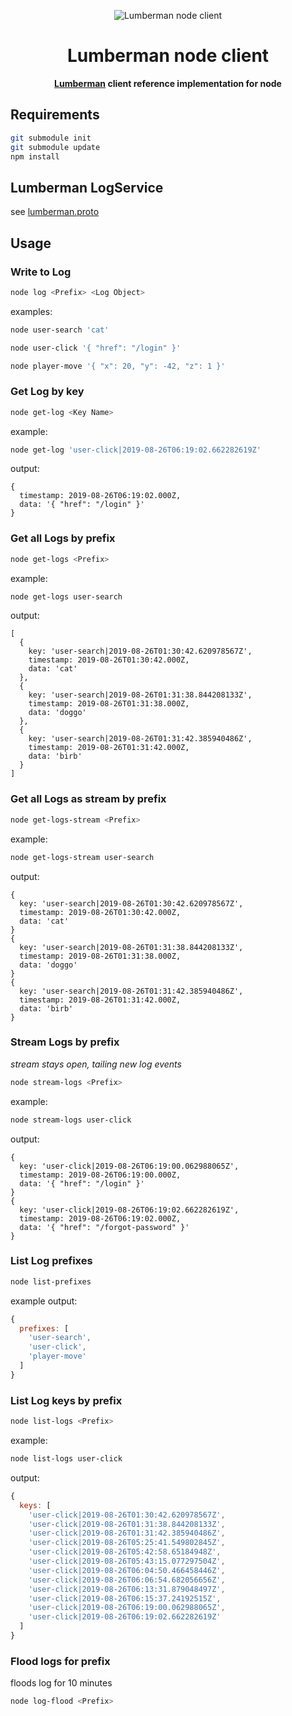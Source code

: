 <p align="center">
  <img src="https://user-images.githubusercontent.com/132562/63731122-1730de80-c823-11e9-833f-3e4c91670a46.png" alt="Lumberman node client" />
</p>

<h1 align="center">Lumberman node client</h1>

<p align="center">
  <strong><a href="https://github.com/webmocha/Lumberman">Lumberman</a> client reference implementation for node</strong>
</p>

## Requirements

```sh
git submodule init
git submodule update
npm install
```

## Lumberman LogService

see [lumberman.proto](https://github.com/webmocha/Lumberman/blob/master/lumberman.proto)

## Usage

### Write to Log

```sh
node log <Prefix> <Log Object>
```

examples:

```sh
node user-search 'cat'
```

```sh
node user-click '{ "href": "/login" }'
```

```sh
node player-move '{ "x": 20, "y": -42, "z": 1 }'
```

### Get Log by key

```sh
node get-log <Key Name>
```

example:

```sh
node get-log 'user-click|2019-08-26T06:19:02.662282619Z'
```

output:

```
{
  timestamp: 2019-08-26T06:19:02.000Z,
  data: '{ "href": "/login" }'
}
```

### Get all Logs by prefix

```sh
node get-logs <Prefix>
```

example:

```sh
node get-logs user-search
```

output:

```
[
  {
    key: 'user-search|2019-08-26T01:30:42.620978567Z',
    timestamp: 2019-08-26T01:30:42.000Z,
    data: 'cat'
  },
  {
    key: 'user-search|2019-08-26T01:31:38.844208133Z',
    timestamp: 2019-08-26T01:31:38.000Z,
    data: 'doggo'
  },
  {
    key: 'user-search|2019-08-26T01:31:42.385940486Z',
    timestamp: 2019-08-26T01:31:42.000Z,
    data: 'birb'
  }
]
```

### Get all Logs as stream by prefix

```sh
node get-logs-stream <Prefix>
```

example:

```sh
node get-logs-stream user-search
```

output:

```
{
  key: 'user-search|2019-08-26T01:30:42.620978567Z',
  timestamp: 2019-08-26T01:30:42.000Z,
  data: 'cat'
}
{
  key: 'user-search|2019-08-26T01:31:38.844208133Z',
  timestamp: 2019-08-26T01:31:38.000Z,
  data: 'doggo'
}
{
  key: 'user-search|2019-08-26T01:31:42.385940486Z',
  timestamp: 2019-08-26T01:31:42.000Z,
  data: 'birb'
}
```

### Stream Logs by prefix

_stream stays open, tailing new log events_

```sh
node stream-logs <Prefix>
```

example:

```sh
node stream-logs user-click
```

output:

```
{
  key: 'user-click|2019-08-26T06:19:00.062988065Z',
  timestamp: 2019-08-26T06:19:00.000Z,
  data: '{ "href": "/login" }'
}
{
  key: 'user-click|2019-08-26T06:19:02.662282619Z',
  timestamp: 2019-08-26T06:19:02.000Z,
  data: '{ "href": "/forgot-password" }'
}
```

### List Log prefixes

```sh
node list-prefixes
```

example output:

```javascript
{
  prefixes: [
    'user-search',
    'user-click',
    'player-move'
  ]
}
```

### List Log keys by prefix

```sh
node list-logs <Prefix>
```

example:

```sh
node list-logs user-click
```

output:

```javascript
{
  keys: [
    'user-click|2019-08-26T01:30:42.620978567Z',
    'user-click|2019-08-26T01:31:38.844208133Z',
    'user-click|2019-08-26T01:31:42.385940486Z',
    'user-click|2019-08-26T05:25:41.549802845Z',
    'user-click|2019-08-26T05:42:58.65184948Z',
    'user-click|2019-08-26T05:43:15.077297504Z',
    'user-click|2019-08-26T06:04:50.466458446Z',
    'user-click|2019-08-26T06:06:54.682056656Z',
    'user-click|2019-08-26T06:13:31.879048497Z',
    'user-click|2019-08-26T06:15:37.24192515Z',
    'user-click|2019-08-26T06:19:00.062988065Z',
    'user-click|2019-08-26T06:19:02.662282619Z'
  ]
}
```

### Flood logs for prefix

floods log for 10 minutes

```sh
node log-flood <Prefix>
```
